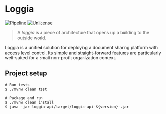 # Loggia
[![Pipeline](https://github.com/MrKloan/loggia/workflows/CI/badge.svg)](https://github.com/MrKloan/loggia/actions)
[![Unlicense](https://img.shields.io/github/license/MrKloan/loggia)](./UNLICENSE)

> A *loggia* is a piece of architecture that opens up a building to the outside world.

Loggia is a unified solution for deploying a document sharing platform with access level control. Its simple and
straight-forward features are particularly well-suited for a small non-profit organization context.

## Project setup

```shell script
# Run tests
$ ./mvnw clean test 

# Package and run
$ ./mvnw clean install
$ java -jar loggia-api/target/loggia-api-${version}-.jar
```